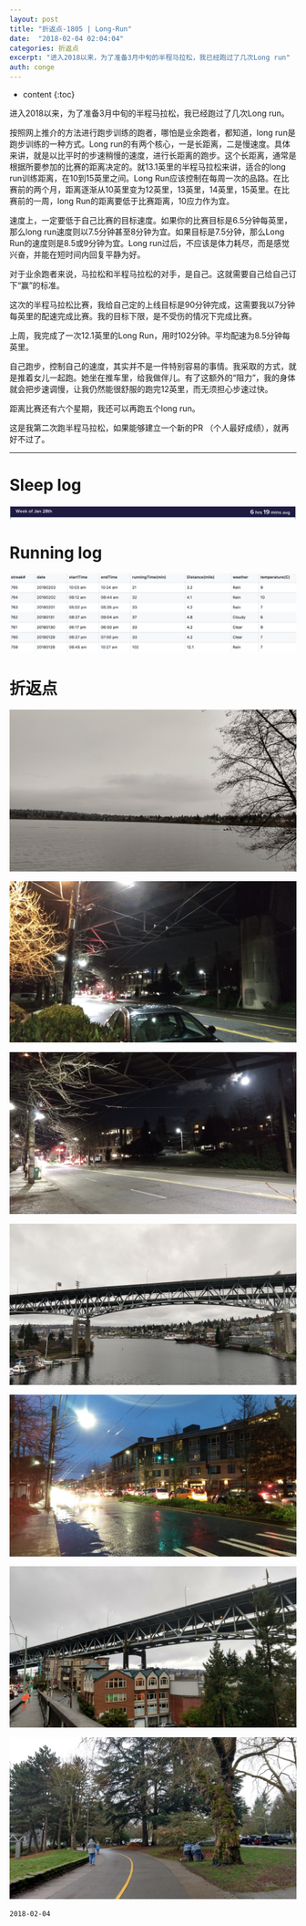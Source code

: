 ```yaml
---
layout: post
title: "折返点-1805 | Long-Run"
date:  "2018-02-04 02:04:04"
categories: 折返点
excerpt: "进入2018以来，为了准备3月中旬的半程马拉松，我已经跑过了几次Long run"
auth: conge
---
```

* content
{:toc}

进入2018以来，为了准备3月中旬的半程马拉松，我已经跑过了几次Long run。

按照网上推介的方法进行跑步训练的跑者，哪怕是业余跑者，都知道，long run是跑步训练的一种方式。Long run的有两个核心，一是长距离，二是慢速度。具体来讲，就是以比平时的步速稍慢的速度，进行长距离的跑步。这个长距离，通常是根据所要参加的比赛的距离决定的。就13.1英里的半程马拉松来讲，适合的long run训练距离，在10到15英里之间。Long Run应该控制在每周一次的品路。在比赛前的两个月，距离逐渐从10英里变为12英里，13英里，14英里，15英里。在比赛前的一周，long Run的距离要低于比赛距离，10应力作为宜。

速度上，一定要低于自己比赛的目标速度。如果你的比赛目标是6.5分钟每英里，那么long run速度则以7.5分钟甚至8分钟为宜。如果目标是7.5分钟，那么Long Run的速度则是8.5或9分钟为宜。Long run过后，不应该是体力耗尽，而是感觉兴奋，并能在短时间内回复平静为好。

对于业余跑者来说，马拉松和半程马拉松的对手，是自己。这就需要自己给自己订下“赢”的标准。

这次的半程马拉松比赛，我给自己定的上线目标是90分钟完成，这需要我以7分钟每英里的配速完成比赛。我的目标下限，是不受伤的情况下完成比赛。

上周，我完成了一次12.1英里的Long Run，用时102分钟。平均配速为8.5分钟每英里。

自己跑步，控制自己的速度，其实并不是一件特别容易的事情。我采取的方式，就是推着女儿一起跑。她坐在推车里，给我做伴儿。有了这额外的“阻力”，我的身体就会把步速调慢，让我仍然能很舒服的跑完12英里，而无须担心步速过快。

距离比赛还有六个星期，我还可以再跑五个long run。

这是我第二次跑半程马拉松，如果能够建立一个新的PR （个人最好成绩），就再好不过了。

----------------------

# Sleep log
![Sleeping log, week 05 2018](/assets/images/折返点/118382-9e07d84f03631ba7.png)

# Running log
![Running log week 05 2018](/assets/images/折返点/118382-496748aa05868834.png)

# 折返点

![20180128.jpg](/assets/images/折返点/118382-e695045eebbaadbd.jpg)

![20180129.jpg](/assets/images/折返点/118382-5fb72393c31143e8.jpg)

![20180130.jpg](/assets/images/折返点/118382-4d6151c5e6dba85f.jpg)

![20180131.jpg](/assets/images/折返点/118382-c995ab44db6905ef.jpg)

![20180201.jpg](/assets/images/折返点/118382-11ef70c56805bb9c.jpg)

![20180202.jpg](/assets/images/折返点/118382-89e4262dfadd9d22.jpg)

![20180203.jpg](/assets/images/折返点/118382-e2613fe57d0f7fed.jpg)

```
2018-02-04
```
